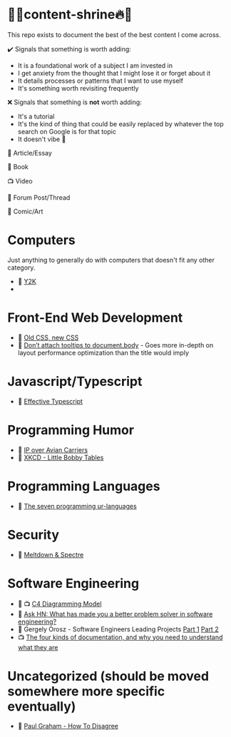 # 🙏🔥content-shrine🔥🙏
This repo exists to document the best of the best content I come across.

✔️ Signals that something is worth adding:
- It is a foundational work of a subject I am invested in
- I get anxiety from the thought that I might lose it or forget about it
- It details processes or patterns that I want to use myself
- It's something worth revisiting frequently

❌ Signals that something is **not** worth adding:
- It's a tutorial
- It's the kind of thing that could be easily replaced by whatever the top search on Google is for that topic
- It doesn't vibe 🥺

📃 Article/Essay

📖 Book

📺 Video

🧵 Forum Post/Thread

🎨 Comic/Art

# Computers
Just anything to generally do with computers that doesn't fit any other category.
- 📃 [Y2K](https://en.wikipedia.org/wiki/Year_2000_problem)
- 

# Front-End Web Development
- 📃 [Old CSS, new CSS](https://eev.ee/blog/2020/02/01/old-css-new-css/)
- 📃 [Don’t attach tooltips to document.body](https://atfzl.com/don-t-attach-tooltips-to-document-body) - Goes more in-depth on layout performance optimization than the title would imply

# Javascript/Typescript
- 📖 [Effective Typescript](https://effectivetypescript.com/)

# Programming Humor
- 📃 [IP over Avian Carriers](https://en.wikipedia.org/wiki/IP_over_Avian_Carriers)
- 🎨 [XKCD - Little Bobby Tables](https://xkcd.com/327/)


# Programming Languages
- 📃 [The seven programming ur-languages](https://madhadron.com/posts/seven_languages.html?utm_source=pocket_mylist)


# Security
- 📃 [Meltdown & Spectre](https://meltdownattack.com/)
# Software Engineering
- 📃 📺 [C4 Diagramming Model](https://c4model.com/)
- 🧵 [Ask HN: What has made you a better problem solver in software engineering?](https://news.ycombinator.com/item?id=21659537)
- 📃 Gergely Orosz - Software Engineers Leading Projects [Part 1](https://newsletter.pragmaticengineer.com/p/engineers-leading-projects?s=r) [Part 2](https://newsletter.pragmaticengineer.com/p/engineers-leading-projects-part-2?s=r)
- 📺 [The four kinds of documentation, and why you need to understand what they are](https://www.writethedocs.org/videos/eu/2017/the-four-kinds-of-documentation-and-why-you-need-to-understand-what-they-are-daniele-procida/)

# Uncategorized (should be moved somewhere more specific eventually)
- 📃 [Paul Graham - How To Disagree](http://www.paulgraham.com/disagree.html)

